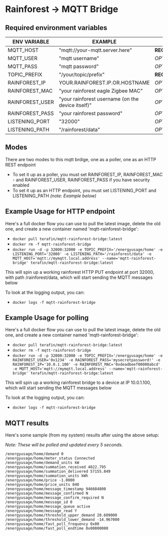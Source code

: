 
# Rainforest -> MQTT Bridge

## Required environment variables

| ENV VARIABLE        | EXAMPLE                                              |                 |
|---------------------| -----------------------------------------------------| --------------- |
| MQTT_HOST           | "mqtt://your-mqtt.server.here"                       | **REQUIRED**    |
| MQTT_USER           | "mqtt username"                                      | *OPTIONAL*      |
| MQTT_PASS           | "mqtt password"                                      | *OPTIONAL*      |
| TOPIC_PREFIX        | "/your/topic/prefix"                                 | **REQUIRED**    |
| RAINFOREST_IP       | YOUR.RAINFOREST.IP.OR.HOSTNAME                       | *OPTIONAL*      |
| RAINFOREST_MAC      | "your rainforest eagle Zigbee MAC"                   | *OPTIONAL*      |
| RAINFOREST_USER     | "your rainforest username (on the device itself)"    | *OPTIONAL*      |
| RAINFOREST_PASS     | "your rainforest password"                           | *OPTIONAL*      |
| LISTENING_PORT      | "32000"                                              | *OPTIONAL*      |
| LISTENING_PATH      | "/rainforest/data"                                   | *OPTIONAL*      |

## Modes

There are two modes to this mqtt brdige, one as a poller, one as an HTTP REST endpoint

* To set it up as a poller, you must set RAINFOREST_IP, RAINFOREST_MAC - and RAINFOREST_USER, RAINFOREST_PASS if you have security enabled
* To set it up as an HTTP endpoint, you must set LISTENING_PORT and LISTENING_PATH *(note: Example below)*


## Example Usage for HTTP endpoint

Here's a full docker flow you can use to pull the latest image, delete the old one, and create a new container named 'mqtt-rainforest-bridge':

* `docker pull terafin/mqtt-rainforest-bridge:latest`
* `docker rm -f mqtt-rainforest-bridge`
* `docker run -d -p 32000:32000 -e TOPIC_PREFIX='/energyusage/home' -e LISTENING_PORT='32000' -e LISTENING_PATH='/rainforest/data' -e MQTT_HOST='mqtt://mymqtt.local.address' --name='mqtt-rainforest-bridge' terafin/mqtt-rainforest-bridge:latest`
  
This will spin up a working rainforest HTTP PUT endpoint at port 32000, with path /rainforest/data, which will start sending the MQTT messages below

To look at the logging output, you can:

* `docker logs -f mqtt-rainforest-bridge`

## Example Usage for polling

Here's a full docker flow you can use to pull the latest image, delete the old one, and create a new container named 'mqtt-rainforest-bridge':

* `docker pull terafin/mqtt-rainforest-bridge:latest`
* `docker rm -f mqtt-rainforest-bridge`
* `docker run -d -p 32000:32000 -e TOPIC_PREFIX='/energyusage/home' -e RAINFOREST_USER='0x1234' -e RAINFOREST_PASS='mysecretpassword!' -e RAINFOREST_IP='10.0.1.100' -e RAINFOREST_MAC='0xdeadbeef00000abcd' -e MQTT_HOST='mqtt://mymqtt.local.address' --name='mqtt-rainforest-bridge' terafin/mqtt-rainforest-bridge:latest`


This will spin up a working rainforest bridge to a device at IP 10.0.1.100, which will start sending the MQTT messages below

To look at the logging output, you can:

* `docker logs -f mqtt-rainforest-bridge`

## MQTT results

Here's some sample (from my system) results after using the above setup:

*Note: These will be polled and updated every 5 seconds.*

    /energyusage/home/demand 0
    /energyusage/home/meter_status Connected
    /energyusage/home/demand_units kW
    /energyusage/home/summation_received 4022.795
    /energyusage/home/summation_delivered 57155.849
    /energyusage/home/summation_units kWh
    /energyusage/home/price -1.0000
    /energyusage/home/price_units 840
    /energyusage/home/message_timestamp 946684800
    /energyusage/home/message_confirmed N
    /energyusage/home/message_confirm_required N
    /energyusage/home/message_id 0
    /energyusage/home/message_queue active
    /energyusage/home/message_read Y
    /energyusage/home/threshold_upper_demand 20.609000
    /energyusage/home/threshold_lower_demand -14.967000
    /energyusage/home/fast_poll_frequency 0x00
    /energyusage/home/fast_poll_endtime 0x00000000
